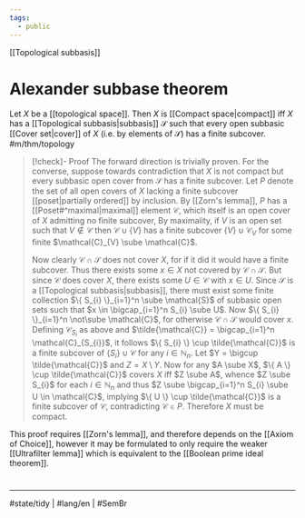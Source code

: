 ```yaml
---
tags:
  - public
---
```

[[Topological subbasis]]
# Alexander subbase theorem

Let $X$ be a [[topological space]].
Then $X$ is [[Compact space|compact]] iff $X$ has a [[Topological subbasis|subbasis]] $\mathcal{S}$ such that every open subbasic [[Cover set|cover]] of $X$ (i.e. by elements of $\mathcal{S}$) has a finite subcover. #m/thm/topology 

> [!check]- Proof
> The forward direction is trivially proven.
> For the converse, suppose towards contradiction that $X$ is not compact but every subbasic open cover from $\mathcal{S}$ has a finite subcover.
> Let $P$ denote the set of all open covers of $X$ lacking a finite subcover [[poset|partially ordered]] by inclusion.
> By [[Zorn's lemma]], $P$ has a [[Poset#^maximal|maximal]] element $\mathcal{C}$, which itself is an open cover of $X$ admitting no finite subcover,
> By maximality, if $V$ is an open set such that $V \notin \mathcal{C}$ then $\mathcal{C} \cup \{ V \}$ has a finite subcover $\{ V \} \cup \mathcal{C}_{V}$ for some finite $\mathcal{C}_{V} \sube \mathcal{C}$.
> 
> Now clearly $\mathcal{C}\cap \mathcal{S}$ does not cover $X$, for if it did it would have a finite subcover.
> Thus there exists some $x \in X$ not covered by $\mathcal{C} \cap \mathcal{ S}$.
> But since $\mathcal{C}$ does cover $X$, there exists some $U \in \mathcal{C}$ with $x \in U$.
> Since $\mathcal{S}$ is a [[Topological subbasis|subbasis]], there must exist some finite collection $\{ S_{i} \}_{i=1}^n \sube \mathcal{S}$ of subbasic open sets such that $x \in \bigcap_{i=1}^n S_{i} \sube U$.
> Now $\{ S_{i} \}_{i=1}^n \not\sube \mathcal{C}$, for otherwise $\mathcal{C}\cap \mathcal{S}$ would cover $x$.
> Defining $\mathcal{C}_{S_{i}}$ as above and $\tilde{\mathcal{C}} = \bigcap_{i=1}^n \mathcal{C}_{S_{i}}$, it follows $\{ S_{i} \} \cup \tilde{\mathcal{C}}$ is a finite subcover of $\{ S_{i} \} \cup \mathcal{C}$ for any $i \in \mathbb{N}_{n}$.
> Let $Y = \bigcup \tilde{\mathcal{C}}$ and $Z = X \setminus Y$.
> Now for any $A \sube X$, $\{ A \} \cup \tilde{\mathcal{C}}$ covers $X$ iff $Z \sube A$,
> whence $Z \sube S_{i}$ for each $i \in \mathbb{N}_{n}$ and thus $Z \sube \bigcap_{i=1}^n S_{i} \sube U \in \mathcal{C}$,
> implying $\{ U \} \cup \tilde{\mathcal{C}}$ is a finite subcover of $\mathcal{C}$,
> contradicting $\mathcal{C} \in P$.
> Therefore $X$ must be compact. <span class="QED"/>

This proof requires [[Zorn's lemma]], and therefore depends on the [[Axiom of Choice]],
however it may be formulated to only require the weaker [[Ultrafilter lemma]] which is equivalent to the [[Boolean prime ideal theorem]].

#
---
#state/tidy | #lang/en | #SemBr
